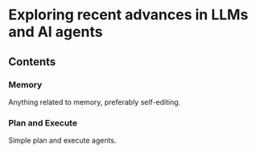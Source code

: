 # Exploring recent advances in LLMs and AI agents

## Contents
### Memory
Anything related to memory, preferably self-editing.

### Plan and Execute
Simple plan and execute agents.